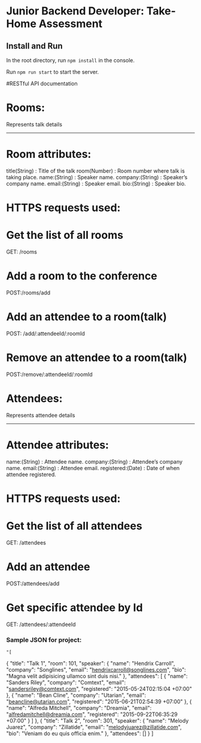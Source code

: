# Junior Backend Developer: Take-Home Assessment

## Install and Run

In the root directory, run `npm install` in the console.

Run `npm run start` to start the server.


#RESTful API documentation

# Rooms:
Represents talk details
____________________________________________________
# Room attributes:

title(String) : Title of the talk
room(Number) : Room number where talk is taking place.
name:(String) : Speaker name.
company:(String) : Speaker’s company name.
email:(String) : Speaker email.
bio:(String) : Speaker bio.

# HTTPS requests used:
# Get the list of all rooms
GET: /rooms

# Add a room to the conference
POST:/rooms/add

# Add an attendee to a room(talk)
POST: /add/:attendeeId/:roomId
 
# Remove an attendee to a room(talk)
POST:/remove/:attendeeId/:roomId


# Attendees:
Represents attendee details
____________________________________________________
# Attendee attributes:

name:(String) : Attendee name.
company:(String) : Attendee’s company name.
email:(String) : Attendee email.
registered:(Date) : Date of when attendee registered.


# HTTPS requests used:
# Get the list of all attendees
GET: /attendees

# Add an attendee
POST:/attendees/add

# Get specific attendee by Id
GET: /attendees/:attendeeId
 
 
 ### Sample JSON for project:


    "[
  {
    "title": "Talk 1",
    "room": 101,
    "speaker": {
      "name": "Hendrix Carroll",
      "company": "Songlines",
      "email": "hendrixcarroll@songlines.com",
      "bio": "Magna velit adipisicing ullamco sint duis nisi."
    },
    "attendees": [
      {
        "name": "Sanders Riley",
        "company": "Comtext",
        "email": "sandersriley@comtext.com",
        "registered": "2015-05-24T02:15:04 +07:00"
      },
      {
        "name": "Bean Cline",
        "company": "Utarian",
        "email": "beancline@utarian.com",
        "registered": "2015-06-21T02:54:39 +07:00"
      },
      {
        "name": "Alfreda Mitchell",
        "company": "Dreamia",
        "email": "alfredamitchell@dreamia.com",
        "registered": "2015-09-22T06:35:29 +07:00"
      }
    ]
  },
  {
    "title": "Talk 2",
    "room": 301,
    "speaker": {
      "name": "Melody Juarez",
      "company": "Zillatide",
      "email": "melodyjuarez@zillatide.com",
      "bio": "Veniam do eu quis officia enim."
    },
    "attendees": []
  }
]

